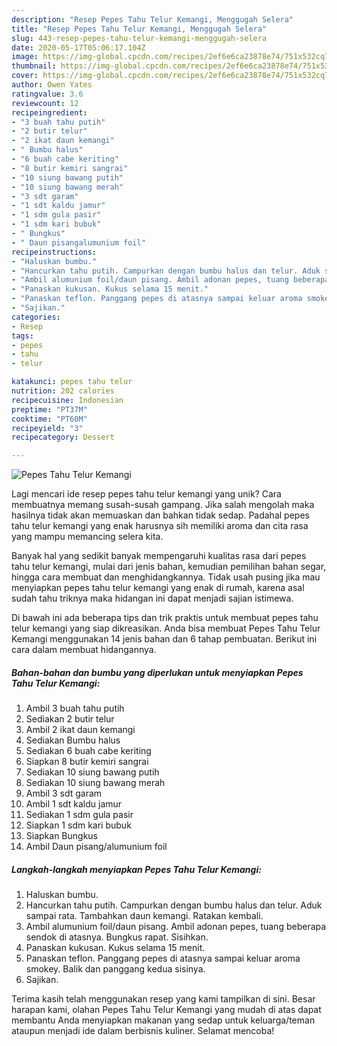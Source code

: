 ```yaml
---
description: "Resep Pepes Tahu Telur Kemangi, Menggugah Selera"
title: "Resep Pepes Tahu Telur Kemangi, Menggugah Selera"
slug: 443-resep-pepes-tahu-telur-kemangi-menggugah-selera
date: 2020-05-17T05:06:17.104Z
image: https://img-global.cpcdn.com/recipes/2ef6e6ca23878e74/751x532cq70/pepes-tahu-telur-kemangi-foto-resep-utama.jpg
thumbnail: https://img-global.cpcdn.com/recipes/2ef6e6ca23878e74/751x532cq70/pepes-tahu-telur-kemangi-foto-resep-utama.jpg
cover: https://img-global.cpcdn.com/recipes/2ef6e6ca23878e74/751x532cq70/pepes-tahu-telur-kemangi-foto-resep-utama.jpg
author: Owen Yates
ratingvalue: 3.6
reviewcount: 12
recipeingredient:
- "3 buah tahu putih"
- "2 butir telur"
- "2 ikat daun kemangi"
- " Bumbu halus"
- "6 buah cabe keriting"
- "8 butir kemiri sangrai"
- "10 siung bawang putih"
- "10 siung bawang merah"
- "3 sdt garam"
- "1 sdt kaldu jamur"
- "1 sdm gula pasir"
- "1 sdm kari bubuk"
- " Bungkus"
- " Daun pisangalumunium foil"
recipeinstructions:
- "Haluskan bumbu."
- "Hancurkan tahu putih. Campurkan dengan bumbu halus dan telur. Aduk sampai rata. Tambahkan daun kemangi. Ratakan kembali."
- "Ambil alumunium foil/daun pisang. Ambil adonan pepes, tuang beberapa sendok di atasnya. Bungkus rapat. Sisihkan."
- "Panaskan kukusan. Kukus selama 15 menit."
- "Panaskan teflon. Panggang pepes di atasnya sampai keluar aroma smokey. Balik dan panggang kedua sisinya."
- "Sajikan."
categories:
- Resep
tags:
- pepes
- tahu
- telur

katakunci: pepes tahu telur 
nutrition: 202 calories
recipecuisine: Indonesian
preptime: "PT37M"
cooktime: "PT60M"
recipeyield: "3"
recipecategory: Dessert

---
```



![Pepes Tahu Telur Kemangi](https://img-global.cpcdn.com/recipes/2ef6e6ca23878e74/751x532cq70/pepes-tahu-telur-kemangi-foto-resep-utama.jpg)

Lagi mencari ide resep pepes tahu telur kemangi yang unik? Cara membuatnya memang susah-susah gampang. Jika salah mengolah maka hasilnya tidak akan memuaskan dan bahkan tidak sedap. Padahal pepes tahu telur kemangi yang enak harusnya sih memiliki aroma dan cita rasa yang mampu memancing selera kita.

Banyak hal yang sedikit banyak mempengaruhi kualitas rasa dari pepes tahu telur kemangi, mulai dari jenis bahan, kemudian pemilihan bahan segar, hingga cara membuat dan menghidangkannya. Tidak usah pusing jika mau menyiapkan pepes tahu telur kemangi yang enak di rumah, karena asal sudah tahu triknya maka hidangan ini dapat menjadi sajian istimewa.




Di bawah ini ada beberapa tips dan trik praktis untuk membuat pepes tahu telur kemangi yang siap dikreasikan. Anda bisa membuat Pepes Tahu Telur Kemangi menggunakan 14 jenis bahan dan 6 tahap pembuatan. Berikut ini cara dalam membuat hidangannya.

<!--inarticleads1-->

##### Bahan-bahan dan bumbu yang diperlukan untuk menyiapkan Pepes Tahu Telur Kemangi:

1. Ambil 3 buah tahu putih
1. Sediakan 2 butir telur
1. Ambil 2 ikat daun kemangi
1. Sediakan  Bumbu halus
1. Sediakan 6 buah cabe keriting
1. Siapkan 8 butir kemiri sangrai
1. Sediakan 10 siung bawang putih
1. Sediakan 10 siung bawang merah
1. Ambil 3 sdt garam
1. Ambil 1 sdt kaldu jamur
1. Sediakan 1 sdm gula pasir
1. Siapkan 1 sdm kari bubuk
1. Siapkan  Bungkus
1. Ambil  Daun pisang/alumunium foil




<!--inarticleads2-->

##### Langkah-langkah menyiapkan Pepes Tahu Telur Kemangi:

1. Haluskan bumbu.
1. Hancurkan tahu putih. Campurkan dengan bumbu halus dan telur. Aduk sampai rata. Tambahkan daun kemangi. Ratakan kembali.
1. Ambil alumunium foil/daun pisang. Ambil adonan pepes, tuang beberapa sendok di atasnya. Bungkus rapat. Sisihkan.
1. Panaskan kukusan. Kukus selama 15 menit.
1. Panaskan teflon. Panggang pepes di atasnya sampai keluar aroma smokey. Balik dan panggang kedua sisinya.
1. Sajikan.




Terima kasih telah menggunakan resep yang kami tampilkan di sini. Besar harapan kami, olahan Pepes Tahu Telur Kemangi yang mudah di atas dapat membantu Anda menyiapkan makanan yang sedap untuk keluarga/teman ataupun menjadi ide dalam berbisnis kuliner. Selamat mencoba!
